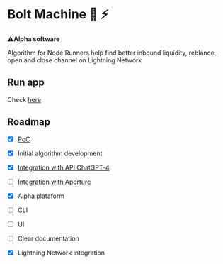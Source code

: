 # Bolt Machine 🤖 ⚡

**⚠️Alpha software**

Algorithm for Node Runners help find better inbound liquidity, reblance, open and close channel on Lightning Network

## Run app

Check [here](https://github.com/AreaLayer/Bolt-Machine/blob/main/docs/run.md)

## Roadmap

- [x] [PoC](https://github.com/AreaLayer/Bolt-Machine-AI)
- [x] Initial algorithm development
- [x] [Integration with  API ChatGPT-4](https://platform.openai.com/docs/introduction/overview)
- [ ] [Integration with  Aperture](https://github.com/lightninglabs/aperture/tree/master)
- [x] Alpha plataform
- [ ] CLI
- [ ] UI
- [ ] Clear documentation
- [x] Lightning Network integration 

